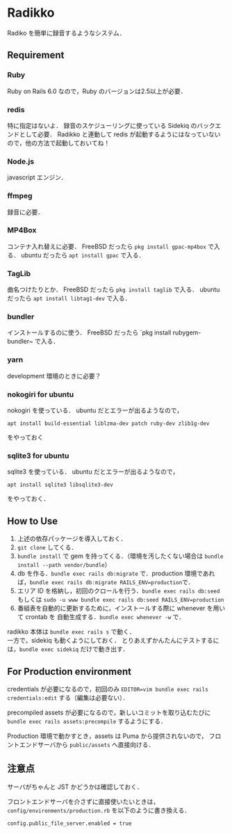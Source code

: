 Radikko
=======

Radiko を簡単に録音するようなシステム．


Requirement
-----------
### Ruby ###
Ruby on Rails 6.0 なので，Ruby のバージョンは2.5以上が必要．

### redis ###
特に指定はないよ．
録音のスケジューリングに使っている Sidekiq のバックエンドとして必要．
Radikko と連動して redis が起動するようにはなっていないので，他の方法で起動しておいてね！

### Node.js ###
javascript エンジン．

### ffmpeg ###
録音に必要．

### MP4Box ###
コンテナ入れ替えに必要．
FreeBSD だったら `pkg install gpac-mp4box` で入る．
ubuntu だったら `apt install gpac` で入る．

### TagLib ###
曲名つけたりとか．
FreeBSD だったら `pkg install taglib` で入る．
ubuntu だったら `apt install libtag1-dev` で入る．

### bundler ###
インストールするのに使う．
FreeBSD だったら `pkg install rubygem-bundler~ で入る．

### yarn ###
development 環境のときに必要？

### nokogiri for ubuntu ###
nokogiri を使っている．
ubuntu だとエラーが出るようなので，
```
apt install build-essential liblzma-dev patch ruby-dev zlib1g-dev
```
をやっておく

### sqlite3 for ubuntu ###
sqlite3 を使っている．
ubuntu だとエラーが出るようなので，
```
apt install sqlite3 libsqlite3-dev
```
をやっておく．


How to Use
----------

1. 上述の依存パッケージを導入しておく．
2. `git clone` してくる．
3. `bundle install` で gem を持ってくる．（環境を汚したくない場合は `bundle install --path vendor/bundle`）
4. db を作る．`bundle exec rails db:migrate` で．production 環境であれば，`bundle exec rails db:migrate RAILS_ENV=production`で．
5. エリア ID を格納し，初回のクロールを行う．`bundle exec rails db:seed` もしくは `sudo -u www bundle exec rails db:seed RAILS_ENV=production`
6. 番組表を自動的に更新するために，インストールする際に whenever を用いて crontab を 自動生成する．`bundle exec whenever -w` で．

radikko 本体は `bundle exec rails s` で動く．  
一方で，sidekiq も動くようにしておく．
とりあえずかんたんにテストするには，`bundle exec sidekiq` だけで動き出す．



For Production environment
--------------------------
credentials が必要になるので，初回のみ
`EDITOR=vim bundle exec rails credentials:edit` する（編集は必要ない）．

precompiled assets が必要になるので，新しいコミットを取り込むたびに
`bundle exec rails assets:precompile` するようにする．

Production 環境で動かすとき，assets は Puma から提供されないので，
フロントエンドサーバから `public/assets` へ直接向ける．



注意点
------
サーバがちゃんと JST かどうかは確認しておく．

フロントエンドサーバを介さずに直接使いたいときは，
`config/environments/production.rb` を以下のように書き換える．
```
config.public_file_server.enabled = true
```

